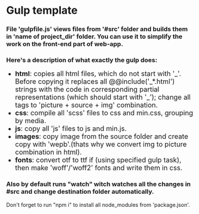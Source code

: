 # Gulp template
<h3>
File 'gulpfile.js' views files from '#src' folder and builds them in 'name of project_dir' folder. You can use it to simplify the work on the front-end part of web-app.
</h3>
<h3>Here's a description of what exactly the gulp does:</h3>
<ul>
	<li style="font-size: 18px"> <b>html</b>: copies all html files, which do not start with '_'. Before copying it replaces all @@include('_*.html') strings with the code in corresponding partial representations (which should start with '_'); change all <img> tags to 'picture + source + img' combination.
	</li>
	<li style="font-size: 18px"> <b>css</b>: compile all 'scss' files to css and min.css, grouping by media.
	</li>
	<li style="font-size: 18px"> <b>js</b>: copy all 'js' files to js and min.js.
	</li>
	<li style="font-size: 18px"> <b>images</b>: copy image from the source folder and create copy with 'wepb'.(thats why we convert img to picture combination in html).
	</li>
	<li style="font-size: 18px"> <b>fonts</b>:  convert otf to ttf if (using specified gulp task),
	then make 'woff'/'woff2' fonts and write them in css.
	</li>
</ul>
<h3> Also by default runs "watch" witch watches all the changes in #src and change destination folder automatically.</h3>
Don't forget to run "npm i" to install all node_modules from 'package.json'.
